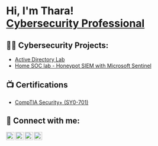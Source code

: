 <h1>Hi, I'm Thara! <br/><a href="https://www.linkedin.com/in/thara-sekar-050518102/">Cybersecurity Professional</a>

<h2>👨‍💻 Cybersecurity Projects:</h2>

  - [Active Directory Lab](https://github.com/TharaSekar/ActiveDirectoryLab)
  - [Home SOC lab - Honeypot SIEM with Microsoft Sentinel](https://github.com/TharaSekar/HomeSOCLab-HoneypotSIEM-with-MicrosoftSentinel)

<h2>📺 Certifications</h2>

- [CompTIA Security+ (SY0-701)](https://www.credly.com/badges/47972e08-9f30-4b39-9c87-f24e783705a5)

<h2> 🤳 Connect with me:</h2>

[<img align="left" alt="JoshMadakor | YouTube" width="22px" src="https://cdn.jsdelivr.net/npm/simple-icons@v3/icons/youtube.svg" />][youtube]
[<img align="left" alt="JoshMadakor | Twitter" width="22px" src="https://cdn.jsdelivr.net/npm/simple-icons@v3/icons/twitter.svg" />][twitter]
[<img align="left" alt="JoshMadakor | LinkedIn" width="22px" src="https://cdn.jsdelivr.net/npm/simple-icons@v3/icons/linkedin.svg" />][linkedin]
[<img align="left" alt="JoshMadakor | Instagram" width="22px" src="https://cdn.jsdelivr.net/npm/simple-icons@v3/icons/instagram.svg" />][instagram]

[twitter]: https://twitter.com/joshmadakor
[youtube]: https://www.youtube.com/c/joshmadakor
[instagram]: https://www.instagram.com/joshmadakor/
[linkedin]: https://www.linkedin.com/in/thara-sekar-050518102/


